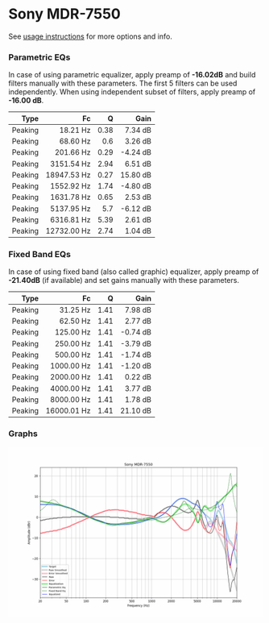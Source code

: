 # Sony MDR-7550
See [usage instructions](https://github.com/jaakkopasanen/AutoEq#usage) for more options and info.

### Parametric EQs
In case of using parametric equalizer, apply preamp of **-16.02dB** and build filters manually
with these parameters. The first 5 filters can be used independently.
When using independent subset of filters, apply preamp of **-16.00 dB**.

| Type    | Fc          |    Q | Gain     |
|--------:|------------:|-----:|---------:|
| Peaking | 18.21 Hz    | 0.38 | 7.34 dB  |
| Peaking | 68.60 Hz    | 0.6  | 3.26 dB  |
| Peaking | 201.66 Hz   | 0.29 | -4.24 dB |
| Peaking | 3151.54 Hz  | 2.94 | 6.51 dB  |
| Peaking | 18947.53 Hz | 0.27 | 15.80 dB |
| Peaking | 1552.92 Hz  | 1.74 | -4.80 dB |
| Peaking | 1631.78 Hz  | 0.65 | 2.53 dB  |
| Peaking | 5137.95 Hz  | 5.7  | -6.12 dB |
| Peaking | 6316.81 Hz  | 5.39 | 2.61 dB  |
| Peaking | 12732.00 Hz | 2.74 | 1.04 dB  |

### Fixed Band EQs
In case of using fixed band (also called graphic) equalizer, apply preamp of **-21.40dB**
(if available) and set gains manually with these parameters.

| Type    | Fc          |    Q | Gain     |
|--------:|------------:|-----:|---------:|
| Peaking | 31.25 Hz    | 1.41 | 7.98 dB  |
| Peaking | 62.50 Hz    | 1.41 | 2.77 dB  |
| Peaking | 125.00 Hz   | 1.41 | -0.74 dB |
| Peaking | 250.00 Hz   | 1.41 | -3.79 dB |
| Peaking | 500.00 Hz   | 1.41 | -1.74 dB |
| Peaking | 1000.00 Hz  | 1.41 | -1.20 dB |
| Peaking | 2000.00 Hz  | 1.41 | 0.22 dB  |
| Peaking | 4000.00 Hz  | 1.41 | 3.77 dB  |
| Peaking | 8000.00 Hz  | 1.41 | 1.78 dB  |
| Peaking | 16000.01 Hz | 1.41 | 21.10 dB |

### Graphs
![](./Sony%20MDR-7550.png)